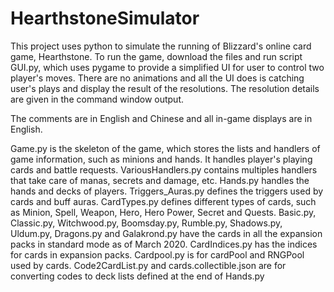 # HearthstoneSimulator
This project uses python to simulate the running of Blizzard's online card game, Hearthstone.
To run the game, download the files and run script GUI.py, which uses pygame to provide a simplified UI for user to control two player's moves.
There are no animations and all the UI does is catching user's plays and display the result of the resolutions.
The resolution details are given in the command window output.

The comments are in English and Chinese and all in-game displays are in English.

Game.py is the skeleton of the game, which stores the lists and handlers of game information, such as minions and hands. It handles player's playing cards and battle requests.
VariousHandlers.py contains multiples handlers that take care of manas, secrets and damage, etc.
Hands.py handles the hands and decks of players.
Triggers_Auras.py defines the triggers used by cards and buff auras.
CardTypes.py defines different types of cards, such as Minion, Spell, Weapon, Hero, Hero Power, Secret and Quests.
Basic.py, Classic.py, Witchwood.py, Boomsday.py, Rumble.py, Shadows.py, Uldum.py, Dragons.py and Galakrond.py have the cards in all the expansion packs in standard mode as of March 2020.
CardIndices.py has the indices for cards in expansion packs.
Cardpool.py is for cardPool and RNGPool used by cards.
Code2CardList.py and cards.collectible.json are for converting codes to deck lists defined at the end of Hands.py
